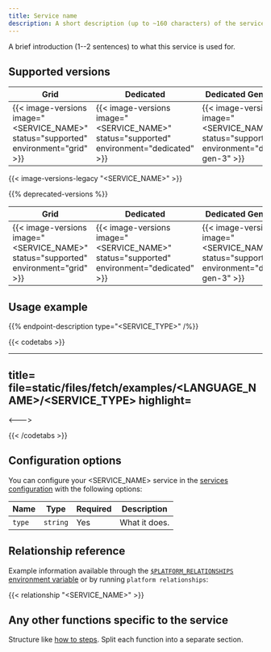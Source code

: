 ```yaml
---
title: Service name
description: A short description (up to ~160 characters) of the service that should make sense out of context (like on a listing page).
---
```


<!-- 
When to use
  For all available services: https://docs.platform.sh/add-services.html

How to use
  1. Copy this template into /src/docs/add-services/.
  2. Rename it to match the title.
  3. Replace the following content with your own.
  4. Replace all instances of "<SERVICE_NAME>" in the examples with the service's name.
-->

A brief introduction (1--2 sentences) to what this service is used for.

## Supported versions

| **Grid** | **Dedicated** | **Dedicated Generation 3** |
|----------------------------------|---------------|---------------|
|  {{< image-versions image="<SERVICE_NAME>" status="supported" environment="grid" >}} | {{< image-versions image="<SERVICE_NAME>" status="supported" environment="dedicated" >}} | {{< image-versions image="<SERVICE_NAME>" status="supported" environment="dedicated-gen-3" >}} |

<!-- To automatically check any differences in the registry with legacy regions -->
{{< image-versions-legacy "<SERVICE_NAME>" >}}

<!-- If there are any deprecated versions. -->
{{% deprecated-versions %}}

| **Grid** | **Dedicated** | **Dedicated Generation 3** |
|----------------------------------|---------------|---------------|
|  {{< image-versions image="<SERVICE_NAME>" status="supported" environment="grid" >}} | {{< image-versions image="<SERVICE_NAME>" status="supported" environment="dedicated" >}} | {{< image-versions image="<SERVICE_NAME>" status="supported" environment="dedicated-gen-3" >}} |

## Usage example

<!--
  Include the general template for usage examples.
  Replace `<SERVICE_TYPE>` with the type.

  If the service allows multiple endpoints, also include following parameter:
  sectionLink="#<SECTION_ON_PAGE_WITH_DESCRIPTION>" multipleText="<NOUN_THAT_CAN_BE_MULTIPLE"
  Example for MariaDB:
  sectionLink="#multiple-databases" multipleText="databases" 

  If the service doesn't have examples of usage in an app taken from https://examples.docs.platform.sh/
  include the following parameter:
  noApp=true
-->
{{% endpoint-description type="<SERVICE_TYPE>" /%}}

{{< codetabs >}}

---
title=<LANGUAGE>
file=static/files/fetch/examples/<LANGUAGE_NAME>/<SERVICE_TYPE>
highlight=<LANGUAGE>
---

<--->
<!-- Repeat above for more languages -->
{{< /codetabs >}}

<!-- If the service has options in the `configuration` key -->
## Configuration options

You can configure your <SERVICE_NAME> service in the [services configuration](./_index.md) with the following options:

| Name   | Type     | Required | Description |
| ------ | -------- | -------- | ----------- |
| `type` | `string` | Yes      | What it does. |

## Relationship reference

Example information available through the [`$PLATFORM_RELATIONSHIPS` environment variable](/development/variables/use-variables.md#use-platformsh-provided-variables)
or by running `platform relationships`:

<!-- A yaml file taken from https://examples.docs.platform.sh/ that contains all the properties people need to access/use the service. -->
{{< relationship "<SERVICE_NAME>" >}}

## Any other functions specific to the service

Structure like [how to steps](./how-to.md#1-do-this-step-first).
Split each function into a separate section.

